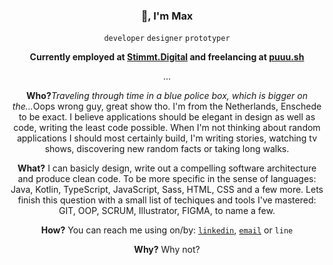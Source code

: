 <h3 align="center">👋, I'm Max</h3>
<p align="center" ><code>developer</code> <code>designer</code> <code>prototyper</code></p>
<p align="center"><strong>Currently employed at <a href="https://stimmt.digital">Stimmt.Digital</a> and freelancing at <a href="https://puuu.sh">puuu.sh</a></strong></p>
<p align="center">...</p>

<p align="center" ><strong>Who?</strong><i>Traveling through time in a blue police box, which is bigger on the...</i>Oops wrong guy, great show tho. I'm from the Netherlands, Enschede to be exact. I believe applications should be elegant in design as well as code, writing the least code possible. When I'm not thinking about random applications I should most certainly build, I'm writing stories, watching tv shows, discovering new random facts or taking long walks. </p>

<p align="center" ><strong>What?</strong> I can basicly design, write out a compelling software architecture and produce clean code. To be more specific in the sense of languages: Java, Kotlin, TypeScript, JavaScript, Sass, HTML, CSS and a few more. Lets finish this question with a small list of techiques and tools I've mastered: GIT, OOP, SCRUM, Illustrator, FIGMA, to name a few.</p>

<p align="center" ><strong>How?</strong> You can reach me using on/by: <a href="https://www.linkedin.com/in/maxvessen/"><code>linkedin</code></a>, <a href="mailto:hello@puuu.sh"><code>email</code></a> or <code>line</code></p>

<p align="center"><strong>Why?</strong> Why not?</p>
